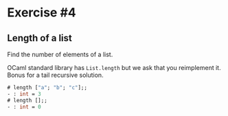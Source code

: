 # Exercise #4

## Length of a list

Find the number of elements of a list.

OCaml standard library has `List.length` but we ask that you reimplement it. Bonus for a tail recursive solution.

```ocaml
# length ["a"; "b"; "c"];;
- : int = 3
# length [];;
- : int = 0
```
